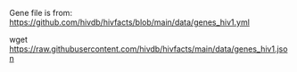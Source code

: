 Gene file is from: https://github.com/hivdb/hivfacts/blob/main/data/genes_hiv1.yml

wget https://raw.githubusercontent.com/hivdb/hivfacts/main/data/genes_hiv1.json
